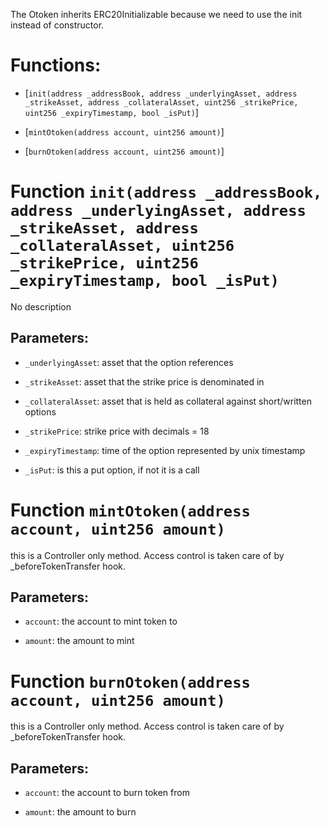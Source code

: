 The Otoken inherits ERC20Initializable because we need to use the init instead of constructor.

# Functions:

- [`init(address _addressBook, address _underlyingAsset, address _strikeAsset, address _collateralAsset, uint256 _strikePrice, uint256 _expiryTimestamp, bool _isPut)`]

- [`mintOtoken(address account, uint256 amount)`]

- [`burnOtoken(address account, uint256 amount)`]

# Function `init(address _addressBook, address _underlyingAsset, address _strikeAsset, address _collateralAsset, uint256 _strikePrice, uint256 _expiryTimestamp, bool _isPut)`

No description

## Parameters:

- `_underlyingAsset`: asset that the option references

- `_strikeAsset`: asset that the strike price is denominated in

- `_collateralAsset`: asset that is held as collateral against short/written options

- `_strikePrice`: strike price with decimals = 18

- `_expiryTimestamp`: time of the option represented by unix timestamp

- `_isPut`: is this a put option, if not it is a call

# Function `mintOtoken(address account, uint256 amount)`

this is a Controller only method. Access control is taken care of by _beforeTokenTransfer hook.

## Parameters:

- `account`: the account to mint token to

- `amount`: the amount to mint

# Function `burnOtoken(address account, uint256 amount)`

this is a Controller only method. Access control is taken care of by _beforeTokenTransfer hook.

## Parameters:

- `account`: the account to burn token from

- `amount`: the amount to burn
